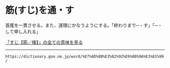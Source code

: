 # 筋(すじ)を通・す

首尾を一貫させる。また、道理にかなうようにする。「終わりまで─・す」「─・して申し入れる」

[「すじ【筋／條】」の全ての意味を見る](https://dictionary.goo.ne.jp/word/%E7%AD%8B_%28%E3%81%99%E3%81%98%29/#jn-118184)

---
`https://dictionary.goo.ne.jp/word/%E7%AD%8B%E3%82%92%E9%80%9A%E3%81%99/`